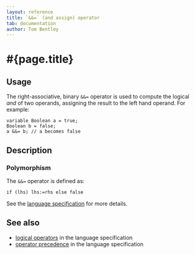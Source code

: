 ```yaml
---
layout: reference
title: `&&=` (and assign) operator
tab: documentation
author: Tom Bentley
---
```


# #{page.title}

## Usage 

The right-associative, binary `&&=` operator is used to compute the 
logical *and* of two operands, assigning the result to the left hand operand. 
For example:

    variable Boolean a = true;
    Boolean b = false;
    a &&= b; // a becomes false

## Description

### Polymorphism

The `&&=` operator is defined as:

    if (lhs) lhs:=rhs else false

See the [language specification](#{site.urls.spec}#logicaloperators) for 
more details.

## See also

* [logical operators](#{site.urls.spec}#logicaloperators) in the 
  language specification
* [operator precedence](#{site.urls.spec}#operatorprecedence) in the 
  language specification

